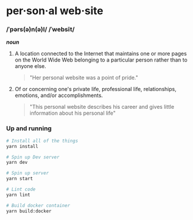 # per·son·al web·site

### /ˈpərs(ə)n(ə)l/ /ˈwebsīt/

**_noun_**

1. A location connected to the Internet that maintains one or more pages on the World Wide Web belonging to a particular person rather than to anyone else.

   > "Her personal website was a point of pride."

2. Of or concerning one's private life, professional life, relationships, emotions, and/or accomplishments.

   > "This personal website describes his career and gives little information about his personal life"

### Up and running

```bash
# Install all of the things
yarn install

# Spin up Dev server
yarn dev

# Spin up server
yarn start

# Lint code
yarn lint

# Build docker container
yarn build:docker
```
